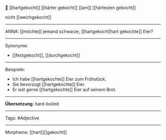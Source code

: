 🥚 [[hartgekocht]]
[[härter gekocht]]
[[am]] [[härtesten gekocht]]

nicht [[weichgekocht]]

---
ANNA: [[möchte]] jemand schwarze, [[hartgekocht|hart gekochte]] Eier?  

---

Synonyme:
- [[festgekocht]], [[durchgekocht]]

---
Beispiele:

- Ich habe [[hartgekochte]] Eier zum Frühstück.
- Sie bevorzugt [[hartgekochte]] Eier.
- Er isst gerne [[hartgekochte]] Eier auf seinem Brot.

---
**Übersetzung**:
hard-boiled

---

Tags: 
#Adjective

---
Morphems:
[[hart]][[gekocht]]